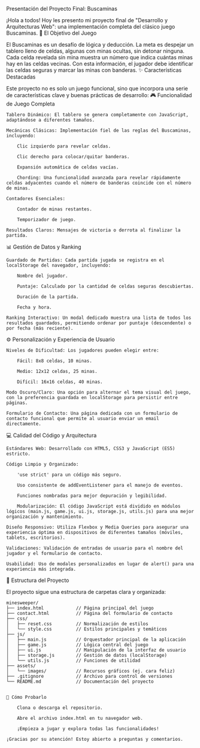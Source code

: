 Presentación del Proyecto Final: Buscaminas

¡Hola a todos! Hoy les presento mi proyecto final de "Desarrollo y Arquitecturas Web": una implementación completa del clásico juego Buscaminas.
🎯 El Objetivo del Juego

El Buscaminas es un desafío de lógica y deducción. La meta es despejar un tablero lleno de celdas, algunas con minas ocultas, sin detonar ninguna. Cada celda revelada sin mina muestra un número que indica cuántas minas hay en las celdas vecinas. Con esta información, el jugador debe identificar las celdas seguras y marcar las minas con banderas.
✨ Características Destacadas

Este proyecto no es solo un juego funcional, sino que incorpora una serie de características clave y buenas prácticas de desarrollo:
🎮 Funcionalidad de Juego Completa

    Tablero Dinámico: El tablero se genera completamente con JavaScript, adaptándose a diferentes tamaños.

    Mecánicas Clásicas: Implementación fiel de las reglas del Buscaminas, incluyendo:

        Clic izquierdo para revelar celdas.

        Clic derecho para colocar/quitar banderas.

        Expansión automática de celdas vacías.

        Chording: Una funcionalidad avanzada para revelar rápidamente celdas adyacentes cuando el número de banderas coincide con el número de minas.

    Contadores Esenciales:

        Contador de minas restantes.

        Temporizador de juego.

    Resultados Claros: Mensajes de victoria o derrota al finalizar la partida.

📊 Gestión de Datos y Ranking

    Guardado de Partidas: Cada partida jugada se registra en el localStorage del navegador, incluyendo:

        Nombre del jugador.

        Puntaje: Calculado por la cantidad de celdas seguras descubiertas.

        Duración de la partida.

        Fecha y hora.

    Ranking Interactivo: Un modal dedicado muestra una lista de todos los resultados guardados, permitiendo ordenar por puntaje (descendente) o por fecha (más reciente).

⚙️ Personalización y Experiencia de Usuario

    Niveles de Dificultad: Los jugadores pueden elegir entre:

        Fácil: 8x8 celdas, 10 minas.

        Medio: 12x12 celdas, 25 minas.

        Difícil: 16x16 celdas, 40 minas.

    Modo Oscuro/Claro: Una opción para alternar el tema visual del juego, con la preferencia guardada en localStorage para persistir entre páginas.

    Formulario de Contacto: Una página dedicada con un formulario de contacto funcional que permite al usuario enviar un email directamente.

💻 Calidad del Código y Arquitectura

    Estándares Web: Desarrollado con HTML5, CSS3 y JavaScript (ES5) estricto.

    Código Limpio y Organizado:

        'use strict' para un código más seguro.

        Uso consistente de addEventListener para el manejo de eventos.

        Funciones nombradas para mejor depuración y legibilidad.

        Modularización: El código JavaScript está dividido en módulos lógicos (main.js, game.js, ui.js, storage.js, utils.js) para una mejor organización y mantenimiento.

    Diseño Responsivo: Utiliza Flexbox y Media Queries para asegurar una experiencia óptima en dispositivos de diferentes tamaños (móviles, tablets, escritorios).

    Validaciones: Validación de entradas de usuario para el nombre del jugador y el formulario de contacto.

    Usabilidad: Uso de modales personalizados en lugar de alert() para una experiencia más integrada.

📁 Estructura del Proyecto

El proyecto sigue una estructura de carpetas clara y organizada:
```plaintext
minesweeper/
├── index.html            // Página principal del juego
├── contact.html          // Página del formulario de contacto
├── css/
│   ├── reset.css         // Normalización de estilos
│   └── style.css         // Estilos principales y temáticos
├── js/
│   ├── main.js           // Orquestador principal de la aplicación
│   ├── game.js           // Lógica central del juego
│   ├── ui.js             // Manipulación de la interfaz de usuario
│   ├── storage.js        // Gestión de datos (localStorage)
│   └── utils.js          // Funciones de utilidad
├── assets/
│   └── images/           // Recursos gráficos (ej. cara feliz)
├── .gitignore            // Archivo para control de versiones
└── README.md             // Documentación del proyecto


🚀 Cómo Probarlo

    Clona o descarga el repositorio.

    Abre el archivo index.html en tu navegador web.

    ¡Empieza a jugar y explora todas las funcionalidades!

¡Gracias por su atención! Estoy abierto a preguntas y comentarios.
